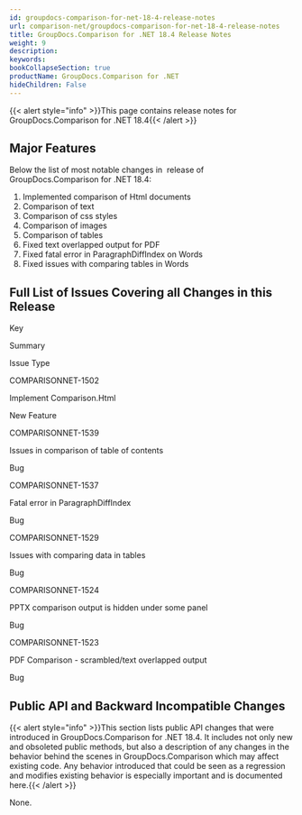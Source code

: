 ```yaml
---
id: groupdocs-comparison-for-net-18-4-release-notes
url: comparison-net/groupdocs-comparison-for-net-18-4-release-notes
title: GroupDocs.Comparison for .NET 18.4 Release Notes
weight: 9
description: 
keywords: 
bookCollapseSection: true
productName: GroupDocs.Comparison for .NET
hideChildren: False
---
```

{{< alert style="info" >}}This page contains release notes for GroupDocs.Comparison for .NET 18.4{{< /alert >}}

## Major Features

Below the list of most notable changes in  release of GroupDocs.Comparison for .NET 18.4:

1.  Implemented comparison of Html documents
2.  Comparison of text
3.  Comparison of css styles
4.  Comparison of images
5.  Comparison of tables
6.  Fixed text overlapped output for PDF
7.  Fixed fatal error in ParagraphDiffIndex on Words
8.  Fixed issues with comparing tables in Words

## Full List of Issues Covering all Changes in this Release

Key

Summary

Issue Type

COMPARISONNET-1502

Implement Comparison.Html

New Feature

COMPARISONNET-1539

Issues in comparison of table of contents

Bug

COMPARISONNET-1537

Fatal error in ParagraphDiffIndex

Bug

COMPARISONNET-1529

Issues with comparing data in tables

Bug

COMPARISONNET-1524

PPTX comparison output is hidden under some panel

Bug

COMPARISONNET-1523

PDF Comparison - scrambled/text overlapped output

Bug

## Public API and Backward Incompatible Changes

{{< alert style="info" >}}This section lists public API changes that were introduced in GroupDocs.Comparison for .NET 18.4. It includes not only new and obsoleted public methods, but also a description of any changes in the behavior behind the scenes in GroupDocs.Comparison which may affect existing code. Any behavior introduced that could be seen as a regression and modifies existing behavior is especially important and is documented here.{{< /alert >}}

None.
